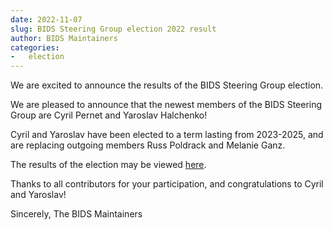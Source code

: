 ```yaml
---
date: 2022-11-07
slug: BIDS Steering Group election 2022 result
author: BIDS Maintainers
categories:
-   election
---
```


We are excited to announce the results of the BIDS Steering Group election.

<!-- more -->

We are pleased to announce that the newest members of the BIDS Steering Group are Cyril Pernet and Yaroslav Halchenko!

Cyril and Yaroslav have been elected to a term lasting from 2023-2025, and are replacing outgoing members Russ Poldrack and Melanie Ganz.

The results of the election may be viewed [here](https://app.rankedvote.co/contests/24735/BIDS-Steering-Group-Election-2022/25602/results).

Thanks to all contributors for your participation, and congratulations to Cyril and Yaroslav!

Sincerely,
The BIDS Maintainers
